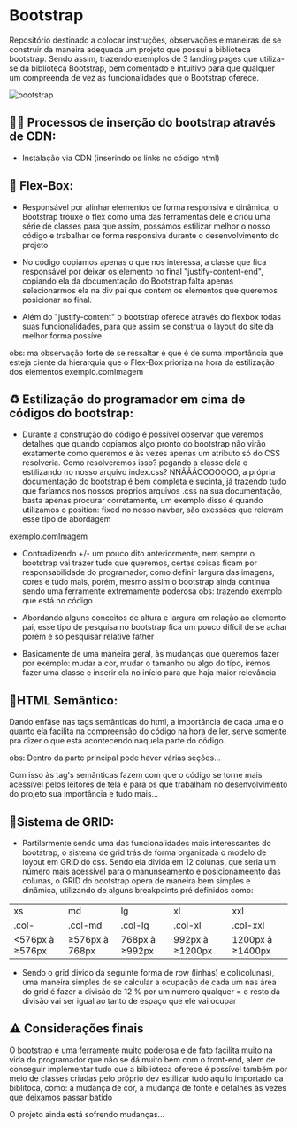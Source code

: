 # Bootstrap
Repositório destinado a colocar instruções, observações e maneiras de se construir da maneira adequada um projeto que possui a biblioteca bootstrap. Sendo assim, trazendo exemplos de 3 landing pages que utiliza-se da biblioteca Bootstrap, bem comentado e intuitivo para que qualquer um compreenda de vez as funcionalidades que o Bootstrap oferece.

![bootstrap](https://user-images.githubusercontent.com/78706060/199778815-9a01b741-3c81-4898-a09e-cd7dc8bdd795.png)

## 👨‍💻 Processos de inserção do bootstrap através de CDN: 
- Instalação via CDN (inserindo os links no código html)

## 🧰 Flex-Box: 
- Responsável por alinhar elementos de forma responsiva e dinâmica, o Bootstrap trouxe o flex como uma das ferramentas dele e criou uma série de classes para que assim, possámos estilizar melhor o nosso código e trabalhar de forma responsiva durante o desenvolvimento do projeto

- No código copiamos apenas o que nos interessa, a classe que fica responsável por deixar os elemento no final "justify-content-end", copiando ela da documentação do Bootstrap falta apenas selecionarmos ela na div pai que contem os elementos que queremos posicionar no final.

- Além do "justify-content" o bootstrap oferece através do flexbox todas suas funcionalidades, para que assim se construa o layout do site da melhor forma possíve 

obs: ma observação forte de se ressaltar é que é de suma importância que esteja ciente da hierarquia que o Flex-Box prioriza na hora da estilização dos elementos
exemplo.comImagem

## ♻️ Estilização do programador em cima de códigos do bootstrap:

- Durante a construção do código é possível observar que veremos detalhes que quando copiamos algo pronto do 
bootstrap não virão exatamente como queremos e às vezes apenas um atributo só do CSS resolveria. Como resolveremos 
isso? pegando a classe dela e estilizando no nosso arquivo index.css? NNÃÃÃOOOOOOO, a própria documentação 
do bootstrap é bem completa e sucinta, já trazendo tudo que faríamos nos nossos próprios arquivos .css na sua documentação, basta apenas 
procurar corretamente, um exemplo disso é quando utilizamos o position: fixed no nosso navbar, são exessões que relevam esse tipo de abordagem 

exemplo.comImagem

- Contradizendo +/- um pouco dito anteriormente, nem sempre o bootstrap vai trazer tudo que queremos, certas
coisas ficam por responsabilidade do programador, como definir largura das imagens, cores e tudo mais, porém, 
mesmo assim o bootstrap ainda continua sendo uma ferramente extremamente poderosa
obs: trazendo exemplo que está no código

- Abordando alguns conceitos de altura e largura em relação ao elemento pai, esse tipo de pesquisa no bootstrap 
fica um pouco difícil de se achar porém é só pesquisar relative father

- Basicamente de uma maneira geral, às mudanças que queremos fazer por exemplo: mudar a cor, mudar o tamanho ou 
algo do tipo, iremos fazer uma classe e inserir ela no início para que haja maior relevância

## 📌HTML Semântico:
Dando enfâse nas tags semânticas do html, a importância de cada uma e o quanto ela facilita na compreensão do código na hora de ler, serve somente pra dizer o que está acontecendo naquela parte do código.

obs: Dentro da parte principal pode haver várias seções...

Com isso às tag's semânticas fazem com que o código se torne mais acessível pelos leitores de tela e para os que trabalham no desenvolvimento do projeto
sua importância e tudo mais...

## 📏Sistema de GRID:
- Partilarmente sendo uma das funcionalidades mais interessantes do bootstrap, o sistema de grid trás de forma 
organizada o modelo de loyout em GRID do css. Sendo ela divida em 12 colunas, que seria um número mais acessível 
para o manunseamento e posicionameento das colunas, o GRID do bootstrap opera de maneira bem simples e dinâmica,
utilizando de alguns breakpoints pré definidos como:

<table>  
  <tr>
      <td>xs</td>
      <td>md</td>
      <td>lg</td>
      <td>xl</td>
      <td>xxl</td>
  </tr>
  
  <tr>
      <td>.col-</td>
      <td>.col-md</td>
      <td>.col-lg</td>
      <td>.col-xl</td>
      <td>.col-xxl</td>
  </tr>
  
  <tr>
      <td><576px à ≥576px</td>
      <td>≥576px à 768px</td>
      <td>768px à ≥992px</td>
      <td>992px à ≥1200px</td>
      <td>1200px à ≥1400px</td>
  </tr>
</table>

-  Sendo o grid divido da seguinte forma de row (linhas) e col(colunas), uma maneira simples de se calcular a ocupação de cada um nas área do grid é fazer a divisão de 12 % por um número qualquer = o resto da divisão vai ser igual ao tanto de espaço que ele vai ocupar 


## ⚠️ Considerações finais

O bootstrap é uma ferramente muito poderosa e de fato facilita muito na vida do programador que não se dá muito bem com o front-end, além de conseguir implementar tudo que a biblioteca oferece é possível também por meio de classes criadas pelo próprio dev estilizar tudo aquilo importado da biblitoca, como: a mudança de cor, a mudança de fonte e detalhes às vezes que deixamos passar batido

O projeto ainda está sofrendo mudanças...
